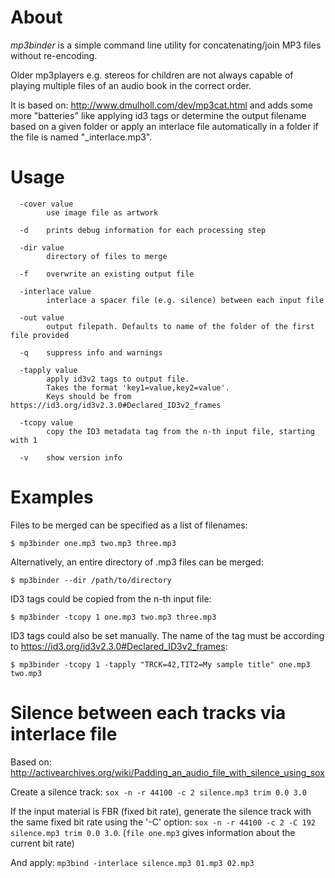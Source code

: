 # About

_mp3binder_ is a simple command line utility for concatenating/join MP3 files without re-encoding.

Older mp3players e.g. stereos for children are not always capable of playing multiple files of an audio book in the correct order.

It is based on: http://www.dmulholl.com/dev/mp3cat.html and adds some more "batteries" like applying id3 tags or determine the output filename based on a given folder or apply an interlace file automatically in a folder if the file is named "\_interlace.mp3".

# Usage

```
  -cover value
        use image file as artwork

  -d    prints debug information for each processing step

  -dir value
        directory of files to merge

  -f    overwrite an existing output file

  -interlace value
        interlace a spacer file (e.g. silence) between each input file

  -out value
        output filepath. Defaults to name of the folder of the first file provided

  -q    suppress info and warnings

  -tapply value
        apply id3v2 tags to output file.
        Takes the format 'key1=value,key2=value'.
        Keys should be from https://id3.org/id3v2.3.0#Declared_ID3v2_frames

  -tcopy value
        copy the ID3 metadata tag from the n-th input file, starting with 1

  -v    show version info
```

# Examples

Files to be merged can be specified as a list of filenames:

`$ mp3binder one.mp3 two.mp3 three.mp3`

Alternatively, an entire directory of .mp3 files can be merged:

`$ mp3binder --dir /path/to/directory`

ID3 tags could be copied from the n-th input file:

`$ mp3binder -tcopy 1 one.mp3 two.mp3 three.mp3`

ID3 tags could also be set manually. The name of the tag must be according to https://id3.org/id3v2.3.0#Declared_ID3v2_frames:

`$ mp3binder -tcopy 1 -tapply "TRCK=42,TIT2=My sample title" one.mp3 two.mp3`

# Silence between each tracks via interlace file

Based on: http://activearchives.org/wiki/Padding_an_audio_file_with_silence_using_sox

Create a silence track: `sox -n -r 44100 -c 2 silence.mp3 trim 0.0 3.0`

If the input material is FBR (fixed bit rate), generate the silence track with the same fixed bit rate using the '-C' option: `sox -n -r 44100 -c 2 -C 192 silence.mp3 trim 0.0 3.0`. (`file one.mp3` gives information about the current bit rate)

And apply: `mp3bind -interlace silence.mp3 01.mp3 02.mp3`
